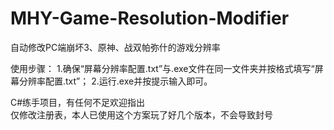 # MHY-Game-Resolution-Modifier
自动修改PC端崩坏3、原神、战双帕弥什的游戏分辨率

使用步骤：
1.确保“屏幕分辨率配置.txt”与.exe文件在同一文件夹并按格式填写“屏幕分辨率配置.txt”；
2.运行.exe并按提示输入即可。

C#练手项目，有任何不足欢迎指出    
仅修改注册表，本人已使用这个方案玩了好几个版本，不会导致封号
